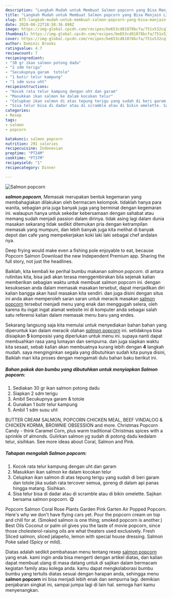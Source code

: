 ```yaml
---
description: "Langkah Mudah untuk Membuat Salmon popcorn yang Bisa Manjain Lidah"
title: "Langkah Mudah untuk Membuat Salmon popcorn yang Bisa Manjain Lidah"
slug: 875-langkah-mudah-untuk-membuat-salmon-popcorn-yang-bisa-manjain-lidah
date: 2020-08-22T18:58:36.898Z
image: https://img-global.cpcdn.com/recipes/be653cd81878bcfa/751x532cq70/salmon-popcorn-foto-resep-utama.jpg
thumbnail: https://img-global.cpcdn.com/recipes/be653cd81878bcfa/751x532cq70/salmon-popcorn-foto-resep-utama.jpg
cover: https://img-global.cpcdn.com/recipes/be653cd81878bcfa/751x532cq70/salmon-popcorn-foto-resep-utama.jpg
author: Dominic Brooks
ratingvalue: 4.7
reviewcount: 7
recipeingredient:
- "30 gr ikan salmon potong dadu"
- "2 sdm terigu"
- "Secukupnya garam  totole"
- "1 butir telur kampung"
- "1 sdm susu uht"
recipeinstructions:
- "Kocok rata telur kampung dengan uht dan garam"
- "Masukkan ikan salmon ke dalam kocokan telur"
- "Celupkan ikan salmon di atas tepung terigu yang sudah di beri garam dan totole jika sudah rata tercover semua, goreng di dalam api panas hingga matang. Sisihkan."
- "Sisa telur bisa di dadar atau di scramble atau di bikin omelette. Sajikan bersama salmon popcorn. 😋"
categories:
- Resep
tags:
- salmon
- popcorn

katakunci: salmon popcorn 
nutrition: 291 calories
recipecuisine: Indonesian
preptime: "PT24M"
cooktime: "PT37M"
recipeyield: "1"
recipecategory: Dinner

---
```



![Salmon popcorn](https://img-global.cpcdn.com/recipes/be653cd81878bcfa/751x532cq70/salmon-popcorn-foto-resep-utama.jpg)

<b><i>salmon popcorn</i></b>, Memasak merupakan bentuk kegemaran yang membahagiakan dilakukan oleh bermacam kelompok. tidaklah hanya para wanita, sebagian pria juga banyak juga yang berminat dengan kegemaran ini. walaupun hanya untuk sekedar kebersamaan dengan sahabat atau memang sudah menjadi passion dalam dirinya. tidak asing lagi dalam dunia masakan sekarang tidak sedikit ditemukan pria dengan ketrampilan memasak yang mumpuni, dan lebih banyak juga kita melihat di banyak depot dan cafe yang mempekerjakan koki laki laki sebagai chef andalan nya.

Deep frying would make even a fishing pole enjoyable to eat, because Popcorn Salmon Download the new Independent Premium app. Sharing the full story, not just the headlines.

Baiklah, kita kembali ke perihal bumbu makanan <i>salmon popcorn</i>. di antara rutinitas kita, bisa jadi akan terasa menggembirakan bila sejenak kalian memberikan sebagian waktu untuk membuat salmon popcorn ini. dengan kesuksesan anda dalam memasak masakan tersebut, dapat menjadikan diri kalian bangga akan hasil masakan kita sendiri. dan juga disini dengan situs ini anda akan memperoleh saran saran untuk meracik masakan <u>salmon popcorn</u> tersebut menjadi menu yang enak dan menggugah selera, oleh karena itu ingat ingat alamat website ini di komputer anda sebagai salah satu referensi kalian dalam memasak menu baru yang endes.


Sekarang langsung saja kita memulai untuk menyediakan bahan bahan yang diperuntuk kan dalam meracik olahan <u><i>salmon popcorn</i></u> ini. setidaknya bisa disiapkan <b>5</b> komposisi yang diperlukan untuk menu ini. supaya nanti dapat membuahkan rasa yang lumayan dan sempurna. dan juga siapkan waktu kita sesaat, sebab kalian akan membuatnya kurang lebih dengan <b>4</b> langkah mudah. saya menginginkan segala yang dibutuhkan sudah kita punya disini, Baiklah mari kita proses dengan mengamati dulu bahan baku berikut ini.

<!--inarticleads1-->

##### Bahan pokok dan bumbu yang dibutuhkan untuk menyiapkan Salmon popcorn:

1. Sediakan 30 gr ikan salmon potong dadu
1. Siapkan 2 sdm terigu
1. Ambil Secukupnya garam &amp; totole
1. Gunakan 1 butir telur kampung
1. Ambil 1 sdm susu uht


BUTTER CREAM SALMON, POPCORN CHICKEN MEAL, BEEF VINDALOO &amp; CHICKEN KORMA, BROWNIE OBSESSION and more. Christmas Popcorn Candy - think Caramel Corn, plus warm traditional Christmas spices with a sprinkle of almonds. Gulirkan salmon yg sudah di potong dadu kedalam telur, sisihkan. See more ideas about Coral, Salmon and Pink. 

<!--inarticleads2-->

##### Tahapan mengolah Salmon popcorn:

1. Kocok rata telur kampung dengan uht dan garam
1. Masukkan ikan salmon ke dalam kocokan telur
1. Celupkan ikan salmon di atas tepung terigu yang sudah di beri garam dan totole jika sudah rata tercover semua, goreng di dalam api panas hingga matang. Sisihkan.
1. Sisa telur bisa di dadar atau di scramble atau di bikin omelette. Sajikan bersama salmon popcorn. 😋


Popcorn Salmon Coral Rose Plants Garden Pink Garten Air Popped Popcorn. Here&#39;s why we don&#39;t have flying cars yet. Pour the popcorn cream on top and chill for at. (Smoked salmon is one thing; smoked popcorn is another.) Best Oils Coconut or palm oil gives you the taste of movie popcorn, since those cholesterol-raising oils are what theaters used exclusively. Fresh Sliced salmon, sliced jalapeño, lemon with special house dressing. Salmon Poke salad (Spicy or mild). 

Diatas adalah sedikit pembahasan menu tentang resep <u>salmon popcorn</u> yang enak. kami ingin anda bisa mengerti dengan artikel diatas, dan kalian dapat membuat ulang di masa datang untuk di sajikan dalam bermacam kegiatan family atau kolega anda. kamu dapat mengkolaborasi bumbu bumbu yang tertulis diatas sesuai dengan harapan anda, sehingga menu <b>salmon popcorn</b> ini bisa menjadi lebih enak dan sempurna lagi. demikian penjabaran singkat ini, sampai jumpa lagi di lain hal. semoga hari kamu menyenangkan.
